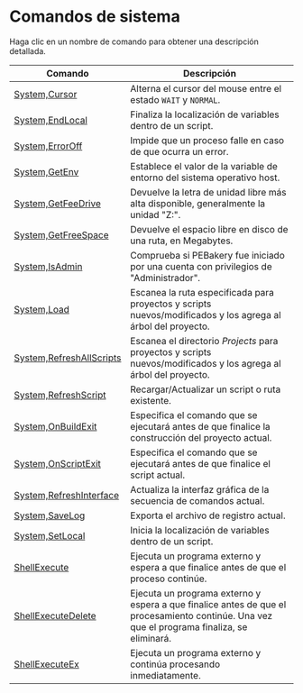 # Comandos de sistema

Haga clic en un nombre de comando para obtener una descripción detallada.

| Comando | Descripción |
| --- | --- |
| [System,Cursor](./Cursor.md) | Alterna el cursor del mouse entre el estado `WAIT` y `NORMAL`. |
| [System,EndLocal](./EndLocal.md) | Finaliza la localización de variables dentro de un script. |
| [System,ErrorOff](./ErrorOff.md) | Impide que un proceso falle en caso de que ocurra un error. |
| [System,GetEnv](./GetEnv.md) | Establece el valor de la variable de entorno del sistema operativo host. |
| [System,GetFeeDrive](./GetFeeDrive.md) | Devuelve la letra de unidad libre más alta disponible, generalmente la unidad "Z:". |
| [System,GetFreeSpace](./GetFreeSpace.md) | Devuelve el espacio libre en disco de una ruta, en Megabytes. |
| [System,IsAdmin](./IsAdmin.md) | Comprueba si PEBakery fue iniciado por una cuenta con privilegios de "Administrador". |
| [System,Load](./Load.md) | Escanea la ruta especificada para proyectos y scripts nuevos/modificados y los agrega al árbol del proyecto. |
| [System,RefreshAllScripts](./RefreshAllScripts.md) | Escanea el directorio *Projects* para proyectos y scripts nuevos/modificados y los agrega al árbol del proyecto. |
| [System,RefreshScript](./RefreshScript.md) | Recargar/Actualizar un script o ruta existente. |
| [System,OnBuildExit](./OnBuildExit.md) | Especifica el comando que se ejecutará antes de que finalice la construcción del proyecto actual. |
| [System,OnScriptExit](./OnScriptExit.md) | Especifica el comando que se ejecutará antes de que finalice el script actual. |
| [System,RefreshInterface](./RefreshInterface.md) | Actualiza la interfaz gráfica de la secuencia de comandos actual. |
| [System,SaveLog](./SaveLog.md) | Exporta el archivo de registro actual. |
| [System,SetLocal](./SetLocal.md) | Inicia la localización de variables dentro de un script. |
| [ShellExecute](./ShellExecute.md) | Ejecuta un programa externo y espera a que finalice antes de que el proceso continúe. |
| [ShellExecuteDelete](./ShellExecuteDelete.md) | Ejecuta un programa externo y espera a que finalice antes de que el procesamiento continúe. Una vez que el programa finaliza, se eliminará. |
| [ShellExecuteEx](./ShellExecuteEx.md) | Ejecuta un programa externo y continúa procesando inmediatamente. |

